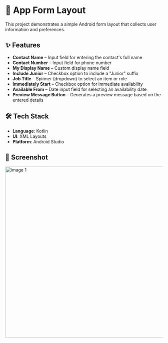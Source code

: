 # 📱 App Form Layout

This project demonstrates a simple Android form layout that collects user information and preferences.

## ✨ Features
- **Contact Name** – Input field for entering the contact's full name  
- **Contact Number** – Input field for phone number  
- **My Display Name** – Custom display name field  
- **Include Junior** – Checkbox option to include a "Junior" suffix  
- **Job Title** – Spinner (dropdown) to select an item or role  
- **Immediately Start** – Checkbox option for immediate availability  
- **Available From** – Date input field for selecting an availability date  
- **Preview Message Button** – Generates a preview message based on the entered details  

## 🛠️ Tech Stack
- **Language**: Kotlin  
- **UI**: XML Layouts  
- **Platform**: Android Studio  

## 📸 Screenshot 
<img width="663" height="546" alt="image 1" src="https://github.com/user-attachments/assets/2afcbaea-5f61-4126-9f71-5c23458002ac" />
